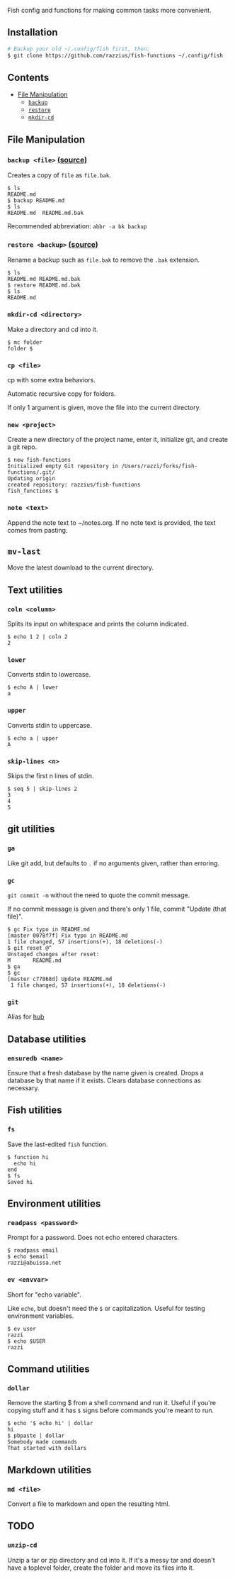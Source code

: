 Fish config and functions for making common tasks more convenient.

## Installation

```sh
# Backup your old ~/.config/fish first, then:
$ git clone https://github.com/razzius/fish-functions ~/.config/fish
```

## Contents

- [File Manipulation](#file-manipulation)
  * [`backup`](#backup-file)
  * [`restore`](#restore-file)
  * [`mkdir-cd`](#mkdir-cd-directory)

## File Manipulation

### `backup <file>` [(source)](functions/backup.fish)

Creates a copy of `file` as `file.bak`.

```fish
$ ls
README.md
$ backup README.md
$ ls
README.md  README.md.bak
```

Recommended abbreviation: `abbr -a bk backup`

### `restore <backup>` [(source)](functions/restore.fish)

Rename a backup such as `file.bak` to remove the `.bak` extension.

```fish
$ ls
README.md README.md.bak
$ restore README.md.bak
$ ls
README.md
```

### `mkdir-cd <directory>`

Make a directory and cd into it.

```
$ mc folder
folder $
```

### `cp <file>`

cp with some extra behaviors.

Automatic recursive copy for folders.

If only 1 argument is given, move the file into the current directory.

### `new <project>`

Create a new directory of the project name, enter it,
initialize git, and create a git repo.

```
$ new fish-functions
Initialized empty Git repository in /Users/razzi/forks/fish-functions/.git/
Updating origin
created repository: razzius/fish-functions
fish_functions $
```

### `note <text>`

Append the note text to ~/notes.org. If no note text is provided, the text comes from pasting.

## `mv-last`

Move the latest download to the current directory.

## Text utilities

### `coln <column>`

Splits its input on whitespace and prints the column indicated.

```
$ echo 1 2 | coln 2
2
```

### `lower`

Converts stdin to lowercase.

```
$ echo A | lower
a
```

### `upper`

Converts stdin to uppercase.

```
$ echo a | upper
A
```

### `skip-lines <n>`

Skips the first n lines of stdin.

```
$ seq 5 | skip-lines 2
3
4
5
```

## git utilities

### `ga`

Like git add, but defaults to `.` if no arguments given, rather than erroring.

### `gc`

`git commit -m` without the need to quote the commit message.

If no commit message is given and there's only 1 file, commit "Update (that file)".

```
$ gc Fix typo in README.md
[master 0078f7f] Fix typo in README.md
1 file changed, 57 insertions(+), 18 deletions(-)
$ git reset @^
Unstaged changes after reset:
M       README.md
$ ga
$ gc
[master c77868d] Update README.md
 1 file changed, 57 insertions(+), 18 deletions(-)
```

### `git`

Alias for [hub](https://github.com/github/hub)

## Database utilities

### `ensuredb <name>`

Ensure that a fresh database by the name given is created.
Drops a database by that name if it exists.
Clears database connections as necessary.

## Fish utilities

### `fs`

Save the last-edited `fish` function.

```
$ function hi
  echo hi
end
$ fs
Saved hi
```

## Environment utilities

### `readpass <password>`

Prompt for a password. Does not echo entered characters.

```
$ readpass email
$ echo $email
razzi@abuissa.net
```

### `ev <envvar>`

Short for "echo variable".

Like `echo`, but doesn't need the `$` or capitalization. Useful for testing environment variables.

```
$ ev user
razzi
$ echo $USER
razzi
```

## Command utilities

### `dollar`

Remove the starting $ from a shell command and run it. Useful if you're copying stuff and it has `$` signs before commands you're meant to run.

```
$ echo '$ echo hi' | dollar
hi
$ pbpaste | dollar
Somebody made commands
That started with dollars
```

## Markdown utilities

### `md <file>`

Convert a file to markdown and open the resulting html.

## TODO

### `unzip-cd`

Unzip a tar or zip directory and cd into it. If it's a messy tar and doesn't have a toplevel folder, create the folder and move its files into it.
